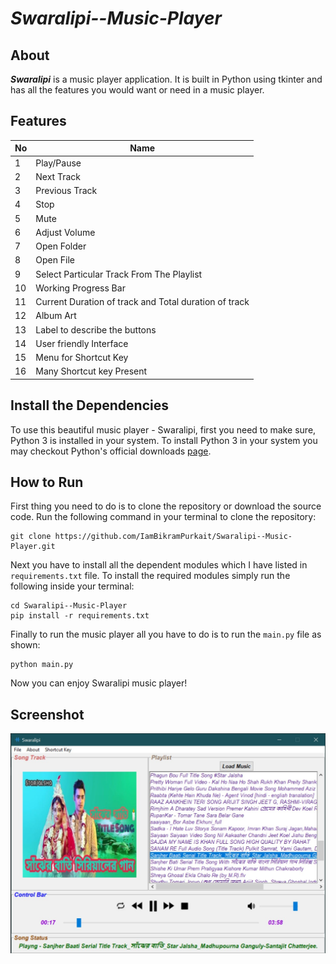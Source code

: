 # ***Swaralipi--Music-Player***
## About
***Swaralipi*** is a music player application. It is built in Python using tkinter and has all the features you would want or need in a music player. 

## Features
| No | Name |
|----|------|
|1|Play/Pause|
|2|Next Track|
|3|Previous Track|
|4|Stop|
|5|Mute|
|6|Adjust Volume|
|7|Open Folder|
|8|Open File|
|9|Select Particular Track From The Playlist|
|10|Working Progress Bar|
|11|Current Duration of track and Total duration of track|
|12|Album Art|
|13|Label to describe the buttons|
|14|User friendly Interface|
|15|Menu for Shortcut Key|
|16|Many Shortcut key Present|

## Install the Dependencies

To use this beautiful music player - Swaralipi, first you need to make sure, Python 3 is installed in your system.
To install Python 3 in your system you may checkout Python's official downloads [page](https://www.python.org/downloads/).

## How to Run

First thing you need to do is to clone the repository or download the source code. Run the following command in your terminal to clone the repository:
```
git clone https://github.com/IamBikramPurkait/Swaralipi--Music-Player.git
```
Next you have to install all the dependent modules which I have listed in ```requirements.txt``` file.
To install the required modules simply run the following inside your terminal: 
```
cd Swaralipi--Music-Player
pip install -r requirements.txt
```
Finally to run the music player all you have to do is to run the ```main.py``` file as shown:
```
python main.py
```
Now you can enjoy Swaralipi music player!

## Screenshot
![image](screenshot/sample.jpg)
